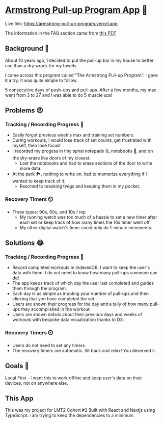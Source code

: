 # [Armstrong Pull-up Program App](https://armstrong-pull-up-program.vercel.app) 🦾

Live link: https://armstrong-pull-up-program.vercel.app

The information in the FAQ section came from [this PDF](https://www.savannahstate.edu/cost/nrotc/documents/Inform2010-thearmstrongworkout_Enclosure15_5-2-10.pdf)

## Background 📖

About 10 years ago, I decided to put the pull-up bar in my house to better use than a dry wrack for my towels.

I came across this program called "The Armstrong Pull-up Program". I gave it a try. It was quite simple to follow.

5 consecutive days of push-ups and pull-ups. After a few months, my max went from 3 to 27 and I was able to do 5 muscle ups!

## Problems 😠

### Tracking / Recording Progress 🧾

- Easily forget previous week's max and training set numbers.
- During workouts, I would lose track of set counts, get frustrated with myself, then lose focus!
- I recorded my progess in tiny spiral notepads 🗒️, notebooks 📓, and on the dry-erase like doors of my closest.
  - Lost the notebooks and had to erase sections of the door to write more data.
- At the park 🏞️, nothing to write on, had to memorize everything if I wanted to keep track of it.
  - Resorted to breaking twigs and keeping them in my pocket.

### Recovery Timers ⏲️

- Three types: 90s, 60s, and 10s / rep
  - My running watch was too much of a hassle to set a new timer after each set or keep track of how many times the 10s timer went off.
  - My other digital watch's timer could only do 1-minute increments.

## Solutions 😂

### Tracking / Recording Progress 🧾

- Record completed workouts in IndexedDB. I want to keep the user's data with them. I do not need to know how many pull-ups someone can do!
- The app keeps track of which day the user last completed and guides them through the program.
- Each day is as simple as inputing your number of pull-ups and then clicking that you have completed the set.
- Users are shown their progress for the day and a tally of how many pull-ups they accomplished in the workout.
- Users are shown details about their previous days and weeks of workouts with bespoke data visualization thanks to D3.

### Recovery Timers ⏲️

- Users do not need to set any timers.
- The recovery timers are automatic. Sit back and relax! You deserved it.

## Goals 🚀

Local First - I want this to work offline and keep user's data on their devices, not on anywhere else.

## This App

This was my project for LMT2 Cohort #2
Built with React and Nextjs using TypeScript.
I am trying to keep the dependencies to a minimum.

